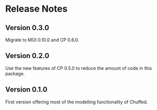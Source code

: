 Release Notes
=============

Version 0.3.0
-------------

Migrate to MOI 0.10.0 and CP 0.6.0.


Version 0.2.0
-------------

Use the new features of CP 0.5.0 to reduce the amount of code in this package.


Version 0.1.0
-------------

First version offering most of the modelling functionality of Chuffed.
